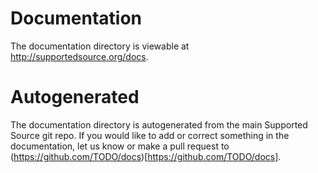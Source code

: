 # Documentation

The documentation directory is viewable at http://supportedsource.org/docs.
 
# Autogenerated

The documentation directory is autogenerated from the main Supported Source git repo. If you would like to add or correct something in the documentation, let us know or make a pull request to (https://github.com/TODO/docs)[https://github.com/TODO/docs].
